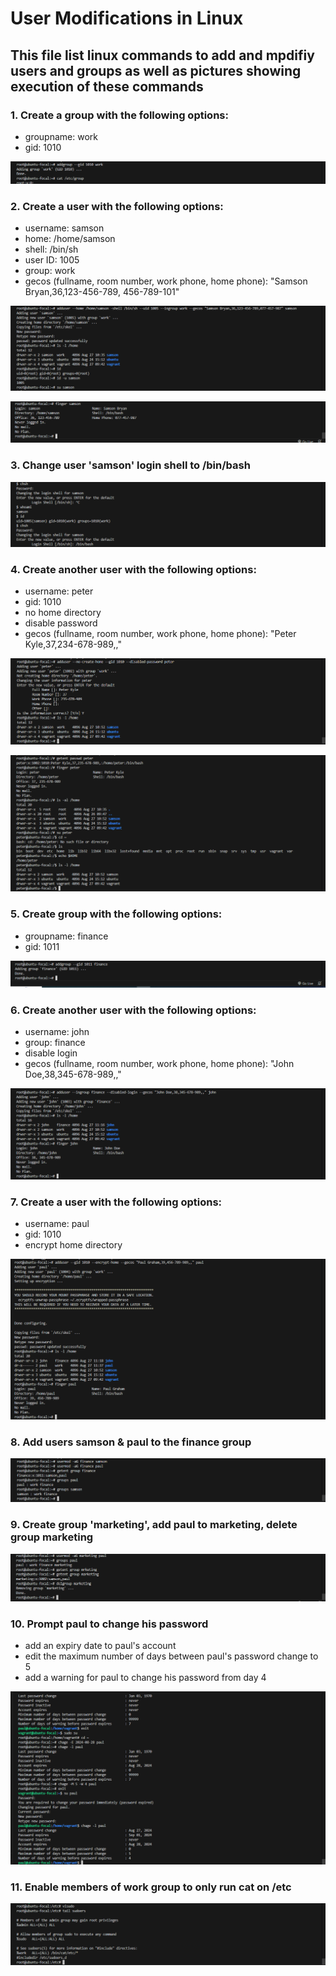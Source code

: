 # User Modifications in Linux

## This file list linux commands to add and mpdifiy users and groups as well as pictures showing execution of these commands

### 1. Create a group with the following options:
- groupname: work
- gid: 1010

![create_group_work](./images/create_group_work.png)

### 2. Create a user with the following options:
- username: samson
- home: /home/samson
- shell: /bin/sh
- user ID: 1005
- group: work
- gecos (fullname, room number, work phone, home phone): "Samson Bryan,36,123-456-789, 456-789-101"

![create_user_samson](./images/create_user_samson.png)

![Details_user_samson](./images/samson_details.png)

### 3. Change user 'samson' login shell to /bin/bash

![change_login_shell](./images/change_login_shell1.png)


### 4. Create another user with the following options:
- username: peter
- gid: 1010
- no home directory
- disable password
- gecos (fullname, room number, work phone, home phone): "Peter Kyle,37,234-678-989,,"

![create_user_peter](./images/create_user_peter.png)
  
![Details_user_peter](./images/peter_details.png)


### 5. Create group with the following options:
- groupname: finance
- gid: 1011

![create_group_finance](./images/create_group_finance.png)

### 6. Create another user with the following options:
- username: john
- group: finance
- disable login
- gecos (fullname, room number, work phone, home phone): "John Doe,38,345-678-989,,"

![create_user_john](./images/johns_details.png)

### 7. Create a user with the following options:
- username: paul
- gid: 1010
- encrypt home directory

![create_user_john](./images/create_user_paul.png)

### 8. Add users samson & paul to the finance group

![add_users_to_finance](./images/add_to_finance.png)


### 9. Create group 'marketing', add paul to marketing, delete group marketing

![add_&_del_users](./images/add_to_marketing.png)


### 10. Prompt paul to change his password
- add an expiry date to paul's account
- edit the maximum number of days between paul's password change to 5
- add a warning for paul to change his password from day 4


![edit_paul_account](./images/add_to_paul.png)

### 11. Enable members of work group to only run cat on /etc

![edit_sudo](./images/edit_sudo_.png)
